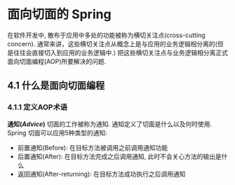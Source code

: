 # 面向切面的 Spring

在软件开发中, 散布于应用中多处的功能被称为横切关注点(cross-cutting concern). 通常来讲，这些横切关注点从概念上是与应用的业务逻辑相分离的(但是往往会直接切入到应用的业务逻辑中.) 把这些横切关注点与业务逻辑相分离正式面向切面编程(AOP)所要解决的问题.

## 4.1 什么是面向切面编程

### 4.1.1 定义AOP术语

**通知(_Advice_)** 切面的工作被称为通知. 通知定义了切面是什么以及何时使用. Spring 切面可以应用5种类型的通知: 

* 前置通知(Before): 在目标方法被调用之前调用通知功能
* 后置通知(After): 在目标方法完成之后调用通知, 此时不会关心方法的输出是什么
* 返回通知(After-returning): 在目标方法成功执行之后调用通知


